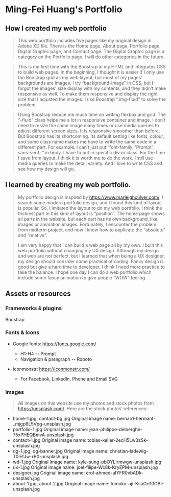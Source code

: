 # Ming-Fei Huang's Portfolio

## How I created my web portfolio

>This web portfolio includes five pages like my original design in Adobe XD file. There is the Home page, About page, Portfolio page, Digital Graphic page, and Contact page. The Digital Graphic page is a category on the Portfolio page. I will do other categories in the future.

>This is my first time with the Boostrap in my HTML and integrates CSS to build web pages. In the beginning, I thought it is easier if I only use the Boostrap grid as my web layout, but most of my pages’ backgrounds are images. I try “background-image” in CSS, but I forgot the images’ size display with my contents, and they didn’t make responsive as well. To make them responsive and display the right size that I adjusted the images. I use Boostrap “.img-fluid” to solve the problem.

>Using Boostrap reduce me much time on writing flexbox and grid. The “-fluid” class helps me a lot in responsive container and image. I don’t need to resize the same image many times or use media queries to adjust different screen sizes. It is responsive smoother than before. But Boostrap has its shortcoming. Its default setting like fonts, colour, and some class name makes me have to write the same code in a different part. For example, I can’t just put “font-family: 'Prompt', sans-serif; “ in body. I have to put in specific div or class. For the time I save from layout, I think it is worth me to do the work. I still use media queries to make the detail variety. And I love to write CSS and see how my design will go.


## I learned by creating my web portfolio.

>My portfolio design is inspired by https://www.marleighculver.com/. I search some modern portfolio design, and I found this kind of layout is popular. So, I imitated the layout to do my web portfolio. I think the trickiest part in this kind of layout is “position”. The home page shows all parts in the website, but each part has its own background, like images or animation images. 
Fortunately, I encounter the problem from midterm project, and now I know how to applicate the “absolute” and “relative”.  

>I am very happy that I can build a web page all by my own. I built this web portfolio without changing my UX design. Although my design and web are not perfect, but I learned that when being a UX designer, my design should consider some practical of coding. Fancy design is good but give a hard time to developer. I think I need more practice to take the balance. I hope one day I can do a web portfolio which include some fancy animation to give people “WOW” feeling.

## Assets or resources
### Frameworks & plugins
Boostrap

### Fonts & Icons
* Google fonts: https://fonts.google.com/ 
  * H1-H4 -- Prompt
  * Navigation & paragraph -- Roboto

* iconmonstr: https://iconmonstr.com/ 
  * For Facebook, LinkedIn, Phone and Email SVG

### Images
>All images on this website use my photos and stock photos from https://unsplash.com/.
Here are the stock photos’ references:
  
* home-1.jpg, contact-bg.jpg
Original image name: bernard-hermant-_mjgp6L5Vpg-unsplash.jpg
* portfolio-1.jpg
Original image name: jean-philippe-delberghe-75xPHEQBmvA-unsplash.jpg
* contact-1.jpg
Original image name: tobias-keller-2ecH5Lw3zSk-unsplash.jpg
* dg-1.jpg, dg-banner.jpg
Original image name: christian-ladewig-T0iFfJw-rB0-unsplash.jpg
* wd-1.jpg
Original image name: kyle-sung-pbOYLIrmwgw-unsplash.jpg
* ux-1.jpg
Original image name: joel-filipe-Wc8k-KryEPM-unsplash.jpg
* designer.jpg
Original image name: erol-ahmed-aIYFR0vbADk-unsplash.jpg
* about-1.jpg, about-2.jpg
Original image name: tomoko-uji-KsuOri10OBI-unsplash.jpg
